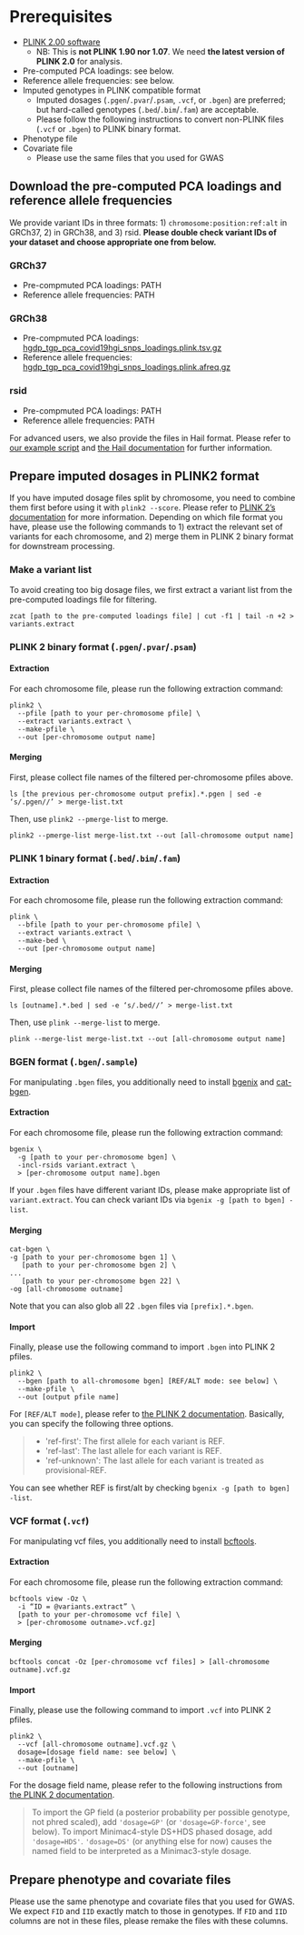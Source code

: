 # Prerequisites

- [PLINK 2.00 software](https://www.cog-genomics.org/plink/2.0/)
  - NB: This is **not PLINK 1.90 nor 1.07**. We need **the latest version of PLINK 2.0** for analysis.
- Pre-computed PCA loadings: see below.
- Reference allele frequencies: see below.
- Imputed genotypes in PLINK compatible format
  - Imputed dosages (`.pgen`/`.pvar`/`.psam`, `.vcf`, or `.bgen`) are preferred; but hard-called genotypes (`.bed`/`.bim`/`.fam`) are acceptable.
  - Please follow the following instructions to convert non-PLINK files (`.vcf` or `.bgen`) to PLINK binary format.
- Phenotype file
- Covariate file
  - Please use the same files that you used for GWAS

## Download the pre-computed PCA loadings and reference allele frequencies

We provide variant IDs in three formats: 1) `chromosome:position:ref:alt` in GRCh37, 2) in GRCh38, and 3) rsid. **Please double check variant IDs of your dataset and choose appropriate one from below.**

### GRCh37

- Pre-compmuted PCA loadings: PATH
- Reference allele frequencies: PATH

### GRCh38

- Pre-compmuted PCA loadings: [hgdp_tgp_pca_covid19hgi_snps_loadings.plink.tsv.gz](https://storage.googleapis.com/covid19-hg-public/pca_projection/hgdp_tgp_pca_covid19hgi_snps_loadings.plink.tsv.gz)
- Reference allele frequencies: [hgdp_tgp_pca_covid19hgi_snps_loadings.plink.afreq.gz](https://storage.googleapis.com/covid19-hg-public/pca_projection/hgdp_tgp_pca_covid19hgi_snps_loadings.plink.afreq.gz)

### rsid

- Pre-compmuted PCA loadings: PATH
- Reference allele frequencies: PATH

For advanced users, we also provide the files in Hail format. Please refer to [our example script](../hail_project_pc.py) and [the Hail documentation](https://hail.is/) for further information.

## Prepare imputed dosages in PLINK2 format

If you have imputed dosage files split by chromosome, you need to combine them first before using it with `plink2 --score`. Please refer to [PLINK 2’s documentation](https://www.cog-genomics.org/plink/2.0/input) for more information. Depending on which file format you have, please use the following commands to 1) extract the relevant set of variants for each chromosome, and 2) merge them in PLINK 2 binary format for downstream processing.

### Make a variant list

To avoid creating too big dosage files, we first extract a variant list from the pre-computed loadings file for filtering.

```
zcat [path to the pre-computed loadings file] | cut -f1 | tail -n +2 > variants.extract
```

### PLINK 2 binary format (`.pgen`/`.pvar`/`.psam`)

#### Extraction

For each chromosome file, please run the following extraction command:

```
plink2 \
  --pfile [path to your per-chromosome pfile] \
  --extract variants.extract \
  --make-pfile \
  --out [per-chromosome output name]
```

#### Merging

First, please collect file names of the filtered per-chromosome pfiles above.

```
ls [the previous per-chromosome output prefix].*.pgen | sed -e ‘s/.pgen//’ > merge-list.txt
```

Then, use `plink2 --pmerge-list` to merge.

```
plink2 --pmerge-list merge-list.txt --out [all-chromosome output name]
```

### PLINK 1 binary format (`.bed`/`.bim`/`.fam`)

#### Extraction

For each chromosome file, please run the following extraction command:

```
plink \
  --bfile [path to your per-chromosome pfile] \
  --extract variants.extract \
  --make-bed \
  --out [per-chromosome output name]
```

#### Merging

First, please collect file names of the filtered per-chromosome pfiles above.

```
ls [outname].*.bed | sed -e ‘s/.bed//’ > merge-list.txt
```

Then, use `plink --merge-list` to merge.

```
plink --merge-list merge-list.txt --out [all-chromosome output name]
```

### BGEN format (`.bgen`/`.sample`)

For manipulating `.bgen` files, you additionally need to install [bgenix](https://enkre.net/cgi-bin/code/bgen/wiki?name=bgenix) and [cat-bgen](https://enkre.net/cgi-bin/code/bgen/wiki?name=cat-bgen).

#### Extraction

For each chromosome file, please run the following extraction command:

```
bgenix \
  -g [path to your per-chromosome bgen] \
  -incl-rsids variant.extract \
  > [per-chromosome output name].bgen
```

If your `.bgen` files have different variant IDs, please make appropriate list of `variant.extract`. You can check variant IDs via `bgenix -g [path to bgen] -list`.

#### Merging

```
cat-bgen \
-g [path to your per-chromosome bgen 1] \
   [path to your per-chromosome bgen 2] \
...
   [path to your per-chromosome bgen 22] \
-og [all-chromosome outname]
```

Note that you can also glob all 22 `.bgen` files via `[prefix].*.bgen`.

#### Import

Finally, please use the following command to import `.bgen` into PLINK 2 pfiles.

```
plink2 \
  --bgen [path to all-chromosome bgen] [REF/ALT mode: see below] \
  --make-pfile \
  --out [output pfile name]
```

For `[REF/ALT mode]`, please refer to [the PLINK 2 documentation](https://www.cog-genomics.org/plink/2.0/input#oxford). Basically, you can specify the following three options.

> - 'ref-first': The first allele for each variant is REF.
> - 'ref-last': The last allele for each variant is REF.
> - 'ref-unknown': The last allele for each variant is treated as provisional-REF.

You can see whether REF is first/alt by checking `bgenix -g [path to bgen] -list`.

### VCF format (`.vcf`)

For manipulating vcf files, you additionally need to install [bcftools](http://www.htslib.org/doc/bcftools.html).

#### Extraction

For each chromosome file, please run the following extraction command:

```
bcftools view -Oz \
  -i “ID = @variants.extract” \
  [path to your per-chromosome vcf file] \
  > [per-chromosome outname>.vcf.gz]
```

#### Merging

```
bcftools concat -Oz [per-chromosome vcf files] > [all-chromosome outname].vcf.gz
```

#### Import

Finally, please use the following command to import `.vcf` into PLINK 2 pfiles.

```
plink2 \
  --vcf [all-chromosome outname].vcf.gz \
  dosage=[dosage field name: see below] \
  --make-pfile \
  --out [outname]
```

For the dosage field name, please refer to the following instructions from [the PLINK 2 documentation](https://www.cog-genomics.org/plink/2.0/input#vcf).

> To import the GP field (a posterior probability per possible genotype, not phred scaled), add `'dosage=GP'` (or `'dosage=GP-force'`, see below). To import Minimac4-style DS+HDS phased dosage, add `'dosage=HDS'`. `'dosage=DS'` (or anything else for now) causes the named field to be interpreted as a Minimac3-style dosage.

## Prepare phenotype and covariate files

Please use the same phenotype and covariate files that you used for GWAS. We expect `FID` and `IID` exactly match to those in genotypes. If `FID` and `IID` columns are not in these files, please remake the files with these columns.
